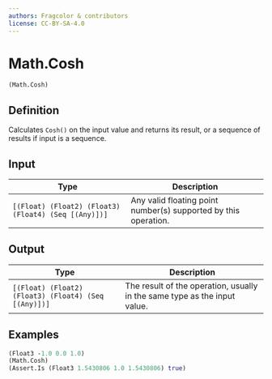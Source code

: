 ```yaml
---
authors: Fragcolor & contributors
license: CC-BY-SA-4.0
---
```



# Math.Cosh

```clojure
(Math.Cosh)
```


## Definition

Calculates `Cosh()` on the input value and returns its result, or a sequence of results if input is a sequence.


## Input

| Type | Description |
|------|-------------|
| `[(Float) (Float2) (Float3) (Float4) (Seq [(Any)])]` | Any valid floating point number(s) supported by this operation. |


## Output

| Type | Description |
|------|-------------|
| `[(Float) (Float2) (Float3) (Float4) (Seq [(Any)])]` | The result of the operation, usually in the same type as the input value. |


## Examples

```clojure
(Float3 -1.0 0.0 1.0)
(Math.Cosh)
(Assert.Is (Float3 1.5430806 1.0 1.5430806) true)
```
